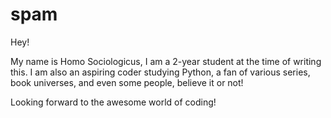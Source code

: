 # spam

Hey!

My name is Homo Sociologicus, I am a 2-year student at the time of writing this.
I am also an aspiring coder studying Python, a fan of various series, book universes, and even some people,
believe it or not!

Looking forward to the awesome world of coding!
